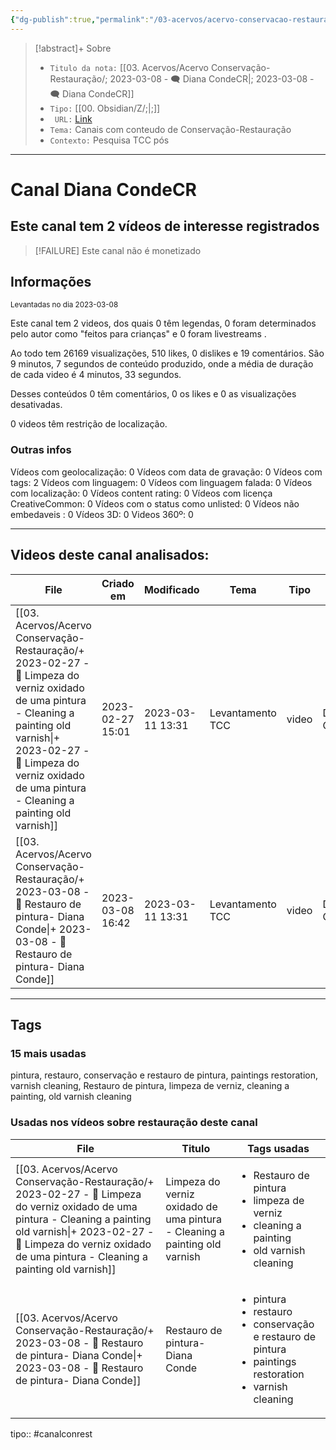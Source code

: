 ```yaml
---
{"dg-publish":true,"permalink":"/03-acervos/acervo-conservacao-restauracao/2023-03-08-diana-conde-cr/","tags":["🧠️/📥️/🗨️/🟩️"]}
---
```


>[!abstract]+ Sobre
>- `Titulo da nota:`  [[03. Acervos/Acervo Conservação-Restauração/; 2023-03-08 - 🗨️ Diana CondeCR\|; 2023-03-08 - 🗨️ Diana CondeCR]]
>- `Tipo:`  [[00. Obsidian/Z/;\|;]]
>- ` URL:`  [Link](http://www.youtube.com/@dianacondecr4735)
>- `Tema:`  Canais com conteudo de Conservação-Restauração
>- ` Contexto: ` Pesquisa TCC pós
***

# Canal Diana CondeCR
## Este canal tem 2 vídeos de interesse registrados
>[!FAILURE] Este canal não é monetizado

## Informações
<small> Levantadas no dia 2023-03-08 </small>


Este canal tem 2 videos, dos quais 0 têm legendas, 0 foram determinados pelo autor como "feitos para crianças" e 0 foram livestreams .

Ao todo tem 26169 visualizações, 510 likes, 0 dislikes e 19 comentários.
São 9 minutos, 7 segundos de conteúdo produzido, onde a média de duração de cada video é 4 minutos, 33 segundos.

Desses conteúdos 0 têm comentários, 0 os likes e 0 as visualizações desativadas.

0 videos têm restrição de localização.

### Outras infos

Vídeos com geolocalização: 0
Vídeos com data de gravação: 0
Vídeos com tags: 2
Vídeos com linguagem: 0
Vídeos com linguagem falada: 0
Vídeos com localização: 0
Vídeos content rating: 0
Vídeos com licença CreativeCommon: 0
Vídeos com o status como unlisted: 0
Vídeos não embedaveis : 0
Vídeos 3D: 0
Videos 360º: 0
***
## Videos deste canal analisados:
| File                                                                                                                                                                                                                                                 | Criado em        | Modificado       | Tema             | Tipo  | Canal         |
| ---------------------------------------------------------------------------------------------------------------------------------------------------------------------------------------------------------------------------------------------------- | ---------------- | ---------------- | ---------------- | ----- | ------------- |
| [[03. Acervos/Acervo Conservação-Restauração/+ 2023-02-27   -  🎥️ Limpeza do verniz oxidado de uma pintura - Cleaning a painting old varnish\|+ 2023-02-27   -  🎥️ Limpeza do verniz oxidado de uma pintura - Cleaning a painting old varnish]] | 2023-02-27 15:01 | 2023-03-11 13:31 | Levantamento TCC | video | Diana CondeCR |
| [[03. Acervos/Acervo Conservação-Restauração/+ 2023-03-08   -  🎥️ Restauro de pintura- Diana Conde\|+ 2023-03-08   -  🎥️ Restauro de pintura- Diana Conde]]                                                                                     | 2023-03-08 16:42 | 2023-03-11 13:31 | Levantamento TCC | video | Diana CondeCR |

***

## Tags
### 15 mais usadas

pintura, restauro, conservação e restauro de pintura, paintings restoration, varnish cleaning, Restauro de pintura, limpeza de verniz, cleaning a painting, old varnish cleaning

### Usadas nos vídeos sobre restauração deste canal
| File                                                                                                                                                                                                                                                 | Titulo                                                                     | Tags usadas                                                                                                                                 |
| ---------------------------------------------------------------------------------------------------------------------------------------------------------------------------------------------------------------------------------------------------- | -------------------------------------------------------------------------- | ------------------------------------------------------------------------------------------------------------------------------------------- |
| [[03. Acervos/Acervo Conservação-Restauração/+ 2023-02-27   -  🎥️ Limpeza do verniz oxidado de uma pintura - Cleaning a painting old varnish\|+ 2023-02-27   -  🎥️ Limpeza do verniz oxidado de uma pintura - Cleaning a painting old varnish]] | Limpeza do verniz oxidado de uma pintura - Cleaning a painting old varnish | <ul><li>Restauro de pintura</li><li>limpeza de verniz</li><li>cleaning a painting</li><li>old varnish cleaning</li></ul>                    |
| [[03. Acervos/Acervo Conservação-Restauração/+ 2023-03-08   -  🎥️ Restauro de pintura- Diana Conde\|+ 2023-03-08   -  🎥️ Restauro de pintura- Diana Conde]]                                                                                     | Restauro de pintura- Diana Conde                                           | <ul><li>pintura</li><li>restauro</li><li>conservação e restauro de pintura</li><li>paintings restoration</li><li>varnish cleaning</li></ul> |





tipo:: #canalconrest